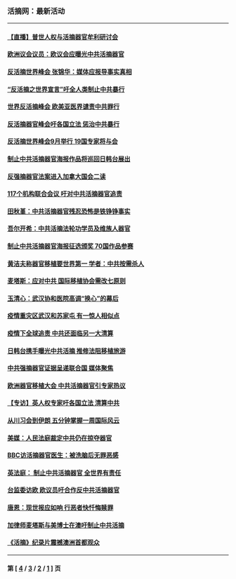 ### 活摘网：最新活动
---
#### [【直播】普世人权与活摘器官牟利研讨会](../../pages/nf5883/n13425146.md?03060430) 
#### [欧洲议会议员：欧议会应曝光中共活摘器官](../../pages/nf5883/n13336571.md?03060430) 
#### [反活摘世界峰会 张锦华：媒体应报导事实真相](../../pages/nf5883/n13278502.md?03060430) 
#### [“反活摘之世界宣言”吁全人类制止中共暴行](../../pages/nf5883/n13259730.md?03060430) 
#### [世界反活摘峰会 欧美亚医界谴责中共罪行](../../pages/nf5883/n13253550.md?03060430) 
#### [反活摘器官峰会吁各国立法 惩治中共暴行](../../pages/nf5883/n13245052.md?03060430) 
#### [反活摘世界峰会9月举行 19国专家将与会](../../pages/nf5883/n13201492.md?03060430) 
#### [制止中共活摘器官海报作品将巡回日韩台展出](../../pages/nf5883/n13177791.md?03060430) 
#### [反强摘器官法案进入加拿大国会二读](../../pages/nf5883/n13033450.md?03060430) 
#### [117个机构联合会议 吁对中共活摘器官追责](../../pages/nf5883/n12775087.md?03060430) 
#### [田秋堇：中共活摘器官残忍恐怖是铁铮铮事实](../../pages/nf5883/n12702148.md?03060430) 
#### [吾尔开希：中共活摘法轮功学员及维族人器官](../../pages/nf5883/n12693197.md?03060430) 
#### [制止中共活摘器官海报征选颁奖 70国作品参赛](../../pages/nf5883/n12692050.md?03060430) 
#### [黄洁夫称器官移植要世界第一 学者：中共按需杀人](../../pages/nf5883/n12572329.md?03060430) 
#### [麦塔斯：应对中共 国际移植协会需改七原则](../../pages/nf5883/n12514711.md?03060430) 
#### [玉清心：武汉协和医院高调“换心”的幕后](../../pages/nf5883/n12298730.md?03060430) 
#### [疫情重灾区武汉和苏家屯 有一惊人相似点](../../pages/nf5883/n12150824.md?03060430) 
#### [疫情下全球追责 中共还面临另一大清算](../../pages/nf5883/n12070397.md?03060430) 
#### [日韩台携手曝光中共活摘 推修法阻移植旅游](../../pages/nf5883/n11712046.md?03060430) 
#### [中共强摘器官证据呈递联合国 媒体聚焦](../../pages/nf5883/n11546426.md?03060430) 
#### [欧洲器官移植大会 中共活摘器官引专家热议](../../pages/nf5883/n11539095.md?03060430) 
#### [【专访】英人权专家吁各国立法 清算中共](../../pages/nf5883/n11367315.md?03060430) 
#### [从川习会到伊朗 五分钟掌握一周国际风云](../../pages/nf5883/n11338520.md?03060430) 
#### [美媒：人民法庭裁定中共仍在掠夺器官](../../pages/nf5883/n11334897.md?03060430) 
#### [BBC访活摘器官医生：被洗脑后无罪恶感](../../pages/nf5883/n11335935.md?03060430) 
#### [英法庭： 制止中共活摘器官 全世界有责任](../../pages/nf5883/n11330691.md?03060430) 
#### [台监委访欧 欧议员吁合作反中共活摘器官](../../pages/nf5883/n11109190.md?03060430) 
#### [唐恩：现世报应如响 行恶者快忏悔赎罪](../../pages/nf5883/n11104016.md?03060430) 
#### [加律师麦塔斯与美博士在澳吁制止中共活摘](../../pages/nf5883/n10724764.md?03060430) 
#### [《活摘》纪录片震撼澳洲首都观众](../../pages/nf5883/n10722747.md?03060430) 

---
#### 第 [ [4](./4.md?03060430) / [3](./3.md?03060430) / [2](./2.md?03060430) / [1](./1.md?03060430) ] 页
